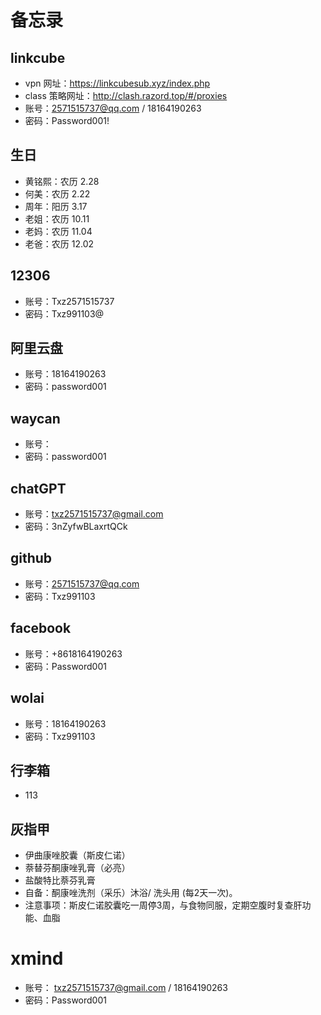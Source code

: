 # 备忘录

## linkcube

- vpn 网址：https://linkcubesub.xyz/index.php
- class 策略网址：http://clash.razord.top/#/proxies
- 账号：[2571515737@qq.com](mailto:2571515737@qq.com) / 18164190263
- 密码：Password001!





## 生日

- 黄铭熙：农历 2.28
- 何美：农历 2.22
- 周年：阳历 3.17
- 老姐：农历 10.11
- 老妈：农历 11.04
- 老爸：农历 12.02



## 12306

- 账号：Txz2571515737
- 密码：Txz991103@



## 阿里云盘

- 账号：18164190263
- 密码：password001



## waycan

- 账号：
- 密码：password001



## chatGPT

- 账号：txz2571515737@gmail.com
- 密码：3nZyfwBLaxrtQCk



## github

- 账号：2571515737@qq.com
- 密码：Txz991103



## facebook

- 账号：+8618164190263
- 密码：Password001



## wolai

- 账号：18164190263
- 密码：Txz991103

## 行李箱

- 113

## 灰指甲

- 伊曲康唑胶囊（斯皮仁诺）
- 萘替芬酮康唑乳膏（必亮）
- 盐酸特比萘芬乳膏
- 自备：酮康唑洗剂（采乐）沐浴/ 洗头用 (每2天一次)。
- 注意事项：斯皮仁诺胶囊吃一周停3周，与食物同服，定期空腹时复查肝功能、血脂



# xmind
- 账号： txz2571515737@gmail.com / 18164190263
- 密码：Password001